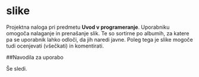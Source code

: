 # slike

Projektna naloga pri predmetu __Uvod v programeranje__. Uporabniku omogoča nalaganje in prenašanje slik. Te so sortirne po albumih, za katere pa se uporabnik lahko odloči, da jih naredi javne. Poleg tega je slike mogoče tudi ocenjevati (všečkati) in komentirati.

##Navodila za uporabo

Še sledi.